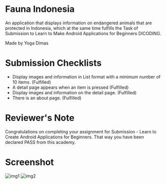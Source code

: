 # Fauna Indonesia
An application that displays information on endangered animals that are protected in Indonesia, which at the same time fulfills the Task of Submission to Learn to Make Android Applications for Beginners DICODING.

Made by Yoga Dimas

# Submission Checklists
- Display images and information in List format with a minimum number of 10 items. (Fulfilled)
- A detail page appears when an item is pressed (Fulfilled)
- Display images and information on the detail page. (Fulfilled)
- There is an about page. (Fulfilled)

# Reviewer's Note
Congratulations on completing your assignment for Submission - Learn to Create Android Applications for Beginners. That way you have been declared PASS from this academy.

# Screenshot
![img1](https://user-images.githubusercontent.com/60217207/89024513-6f376580-d34f-11ea-8eda-9c9fc5c08d6f.jpg)
![img2](https://user-images.githubusercontent.com/60217207/89024523-72325600-d34f-11ea-8e4f-9a4004d4f788.jpg)
